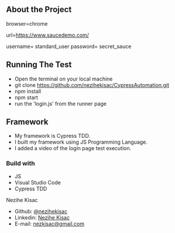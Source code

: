 
## About the Project

  browser=chrome

  url=https://www.saucedemo.com/

  username= standard_user
  password= secret_sauce

## Running The Test
- Open the terminal on your local machine
- git clone https://github.com/nezihekisac/CypressAutomation.git
- npm install
- npm start
- run the 'login.js' from the runner page

## Framework
-   My framework is Cypress TDD.
-   I built my framework using JS Programming Language.
-   I added a video of the login page test execution.

### Build with
- JS              
- Visual Studio Code
- Cypress TDD        


Nezihe Kisac

- Github: [@nezihekisac](https://github.com/nezihekisac)
- Linkedin: [Nezihe Kisac](https://www.linkedin.com/in/nezihekisac/)
- E-mail: nezkisac@gmail.com

